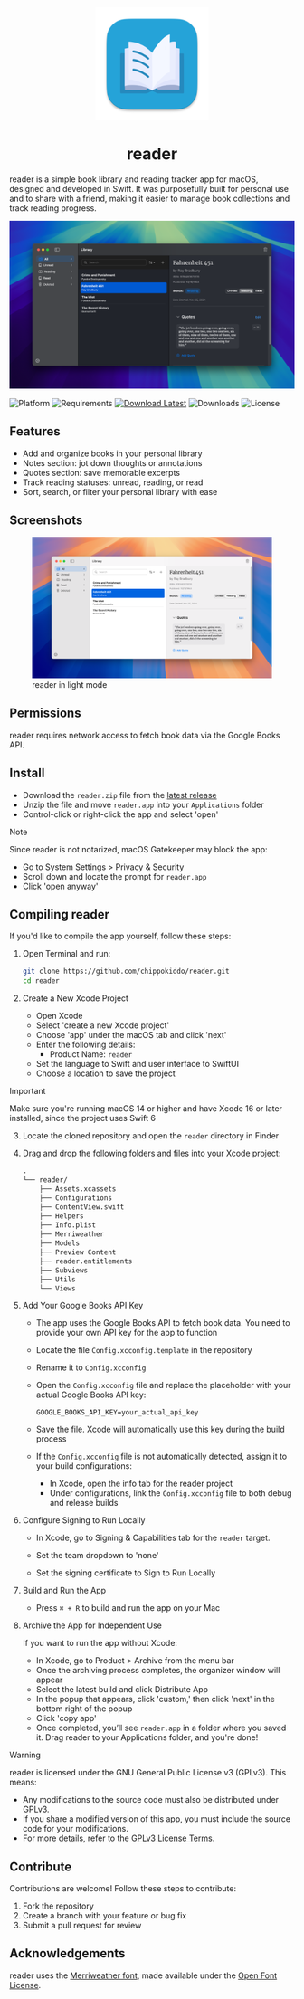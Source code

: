 <div align="center">
    <img src="../reader/Assets.xcassets/AppIcon.appiconset/256x256.png" width="200" height="200" />
    <h1>reader</h1>
</div>

reader is a simple book library and reading tracker app for macOS, designed and developed in Swift. It was purposefully built for personal use and to share with a friend, making it easier to manage book collections and track reading progress.

![Screenshot](./assets/img01.png)

![Platform](https://img.shields.io/badge/platform-macOS-blue?style=flat)
![Requirements](https://img.shields.io/badge/requirements-macOS%2014%2B-fa4e49?style=flat)
[![Download Latest](https://img.shields.io/badge/download-latest-brightgreen?style=flat)](https://github.com/chippokiddo/reader/releases/latest)
![Downloads](https://img.shields.io/github/downloads/chippokiddo/reader/total)
![License](https://img.shields.io/github/license/chippokiddo/reader)

## Features

- Add and organize books in your personal library
- Notes section: jot down thoughts or annotations
- Quotes section: save memorable excerpts
- Track reading statuses: unread, reading, or read
- Sort, search, or filter your personal library with ease

## Screenshots

<figure>
    <img src = "./assets/img02.png" alt = "reader in light mode" />
    <figcaption>reader in light mode</figcaption>
</figure>

## Permissions

reader requires network access to fetch book data via the Google Books API.

## Install

- Download the `reader.zip` file from the [latest release](https://github.com/chippokiddo/reader/releases/latest)
- Unzip the file and move `reader.app` into your `Applications` folder
- Control-click or right-click the app and select 'open'

> [!NOTE]
> Since reader is not notarized, macOS Gatekeeper may block the app:
>
> - Go to System Settings > Privacy & Security
> - Scroll down and locate the prompt for `reader.app`
> - Click 'open anyway'

## Compiling reader

If you'd like to compile the app yourself, follow these steps:

1. Open Terminal and run:

   ```bash
   git clone https://github.com/chippokiddo/reader.git
   cd reader
   ```

2. Create a New Xcode Project

   - Open Xcode
   - Select 'create a new Xcode project'
   - Choose 'app' under the macOS tab and click 'next'
   - Enter the following details:
     - Product Name: `reader`
   - Set the language to Swift and user interface to SwiftUI
   - Choose a location to save the project

> [!IMPORTANT]
>
> Make sure you're running macOS 14 or higher and have Xcode 16 or later installed, since the project uses Swift 6

3. Locate the cloned repository and open the `reader` directory in Finder

4. Drag and drop the following folders and files into your Xcode project:

   ```
   .
   └── reader/
       ├── Assets.xcassets
       ├── Configurations
       ├── ContentView.swift
       ├── Helpers
       ├── Info.plist
       ├── Merriweather
       ├── Models
       ├── Preview Content
       ├── reader.entitlements
       ├── Subviews
       ├── Utils
       └── Views
   ```

5. Add Your Google Books API Key

   - The app uses the Google Books API to fetch book data. You need to provide your own API key for the app to function

   - Locate the file `Config.xcconfig.template` in the repository

   - Rename it to `Config.xcconfig`

   - Open the `Config.xcconfig` file and replace the placeholder with your actual Google Books API key:

     ```
     GOOGLE_BOOKS_API_KEY=your_actual_api_key
     ```

   - Save the file. Xcode will automatically use this key during the build process

   - If the `Config.xcconfig` file is not automatically detected, assign it to your build configurations:

     - In Xcode, open the info tab for the reader project
     - Under configurations, link the `Config.xcconfig` file to both debug and release builds

6. Configure Signing to Run Locally

   - In Xcode, go to Signing & Capabilities tab for the `reader` target.

   - Set the team dropdown to 'none'

   - Set the signing certificate to Sign to Run Locally

7. Build and Run the App

   - Press `⌘ + R` to build and run the app on your Mac

8. Archive the App for Independent Use

   If you want to run the app without Xcode:

   - In Xcode, go to Product > Archive from the menu bar
   - Once the archiving process completes, the organizer window will appear
   - Select the latest build and click Distribute App
   - In the popup that appears, click 'custom,' then click 'next' in the bottom right of the popup
   - Click 'copy app'
   - Once completed, you’ll see `reader.app` in a folder where you saved it. Drag reader to your Applications folder, and you're done!

> [!WARNING]
>
> reader is licensed under the GNU General Public License v3 (GPLv3). This means:
>
> - Any modifications to the source code must also be distributed under GPLv3.
> - If you share a modified version of this app, you must include the source code for your modifications.
> - For more details, refer to the [GPLv3 License Terms](../LICENSE).

## Contribute

Contributions are welcome! Follow these steps to contribute:

1. Fork the repository
2. Create a branch with your feature or bug fix
3. Submit a pull request for review

## Acknowledgements

reader uses the [Merriweather font](https://fonts.google.com/specimen/Merriweather), made available under the [Open Font License](../reader/Merriweather/OFL.txt).
